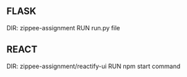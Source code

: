 ## FLASK
DIR: zippee-assignment
RUN run.py file


## REACT
DIR: zippee-assignment/reactify-ui
RUN npm start command
